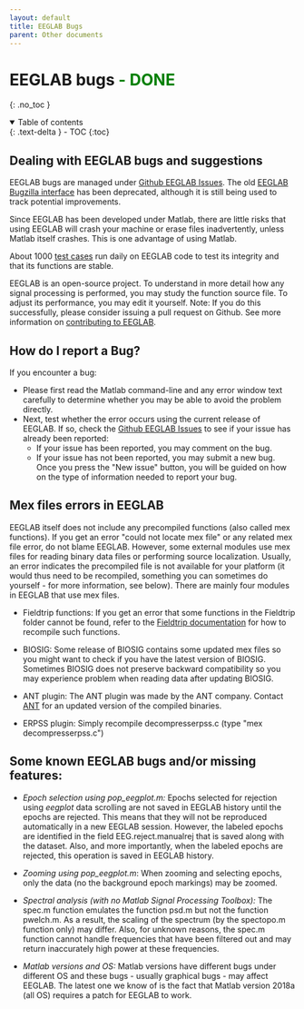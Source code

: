 ```yaml
---
layout: default
title: EEGLAB Bugs
parent: Other documents
---
```

EEGLAB bugs <span style="color: green">- DONE</span>
===
{: .no_toc }

<details open markdown="block">
  <summary>
    Table of contents
  </summary>
  {: .text-delta }
- TOC
{:toc}
</details>

Dealing with EEGLAB bugs and suggestions
---

EEGLAB bugs are managed under [Github EEGLAB
Issues](https://github.com/sccn/eeglab/issues). The old [EEGLAB Bugzilla
interface](https://sccn.ucsd.edu/bugzilla/buglist.cgi?bug_status=UNCONFIRMED&bug_status=NEW&bug_status=ASSIGNED&bug_status=REOPENED&bug_status=ON%20HOLD&bug_status=CHECKDEV&f0=OP&f1=OP&f3=CP&f4=CP&list_id=549&query_format=advanced)
has been deprecated, although it is still being used to track potential
improvements.

Since EEGLAB has been developed under Matlab, there are little risks
that using EEGLAB will crash your machine or erase files
inadvertently, unless Matlab itself crashes. This is one advantage
of using Matlab.

About 1000 [test cases](https://sccn.ucsd.edu/wiki/EEGLAB_test_cases) run daily on EEGLAB code to test its integrity
    and that its functions are stable.

 EEGLAB is an open-source project. To understand in more detail how
    any signal processing is performed, you may study the
    function source file. To adjust its performance, you may edit
    it yourself. Note: If you do this successfully, please consider
    issuing a pull request on Github. See more information on
    [contributing to
    EEGLAB](https://sccn.ucsd.edu/wiki/A07:_Contributing_to_EEGLAB).

How do I report a Bug?
---
If you encounter a bug:
-  Please first read the Matlab command-line and any error window text carefully to determine whether you may
    be able to avoid the problem directly.
-  Next, test whether the error
    occurs using the current release of EEGLAB. If so, check the [Github
    EEGLAB Issues](https://github.com/sccn/eeglab/issues) to see if your
    issue has already been reported:
    -   If your issue has been reported, you may comment on the bug.
    -   If your issue has not been reported, you may submit a new bug.
        Once you press the "New issue" button, you will be guided on how
        on the type of information needed to report your bug.

Mex files errors in EEGLAB
---

EEGLAB itself does not include any
precompiled functions (also called mex functions). If you get an error "could not locate mex file" or any related mex file
error, do not blame EEGLAB. However, some
external modules use mex files for reading binary data files or
performing source localization. Usually, an error indicates the
precompiled file is not available for your platform (it would thus need
to be recompiled, something you can sometimes do yourself - for more
information, see below). There are mainly four modules in EEGLAB that use mex
files.

-   Fieldtrip functions: If you get an error that some functions in the
    Fieldtrip folder cannot be found, refer to the [Fieldtrip
    documentation](https://www.fieldtriptoolbox.org/faq/matlab_complains_about_a_missing_or_invalid_mex_file_what_should_i_do/)
    for how to recompile such functions.

-   BIOSIG: Some release of BIOSIG contains some updated mex files so
    you might want to check if you have the latest version of BIOSIG.
    Sometimes BIOSIG does not preserve backward compatibility so you may
    experience problem when reading data after updating BIOSIG.

-   ANT plugin: The ANT plugin was made by the ANT company. Contact
    [ANT](mailto:info@ant-neuro.com) for an updated version of the
    compiled binaries.

-   ERPSS plugin: Simply recompile decompresserpss.c (type "mex
    decompresserpss.c")

Some known EEGLAB bugs and/or missing features:
---

-   *Epoch selection using pop_eegplot.m:* Epochs selected for
    rejection using *eegplot* data scrolling are not saved in EEGLAB
    history until the epochs are rejected. This means that they
    will not be reproduced automatically in a new EEGLAB session.
    However, the labeled epochs are identified in the field
    EEG.reject.manualrej that is saved along with the dataset. Also, and
    more importantly, when the labeled epochs are rejected,
    this operation is saved in EEGLAB history.

-   *Zooming using pop_eegplot.m*: When zooming and selecting
    epochs, only the data (no the background epoch markings) may be zoomed.

-   *Spectral analysis (with no Matlab Signal Processing Toolbox):*
    The spec.m function emulates the function psd.m but not the function
    pwelch.m. As a result, the scaling of the spectrum (by the spectopo.m function
    only) may differ. Also, for unknown reasons, the spec.m function
    cannot handle frequencies that have been filtered out and may return
    inaccurately high power at these frequencies.

-   *Matlab versions and OS:* Matlab versions have different bugs
    under different OS and these bugs - usually graphical bugs - may
    affect EEGLAB. The latest one we know of is the fact that Matlab
    version 2018a (all OS) requires a patch for EEGLAB to work.

